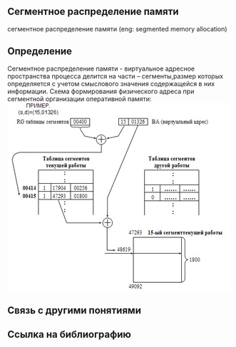 ## Сегментное распределение памяти
сегментное распределение памяти (eng: segmented memory allocation) 

## Определение
Сегментное распределение памяти - виртуальное адресное пространства процесса делится на части – сегменты,размер которых определяется с учетом смыслового значения содержащейся в них информации. 
Схема формирования физического адреса при сегментной организации оперативной памяти:
![segmented memory allocation](https://github.com/vernikkkkkkkkkkkkkkkkkkk/concept_new/blob/main/images/segmented%20memory%20allocation.jpg)
## Связь с другими понятиями

## Cсылка на библиографию



